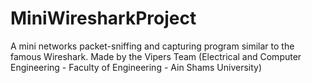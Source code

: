 # MiniWiresharkProject
A mini networks packet-sniffing and capturing program similar to the famous Wireshark. Made by the Vipers Team (Electrical and Computer Engineering - Faculty of Engineering - Ain Shams University)
